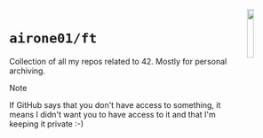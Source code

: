 <img src="https://api.iconify.design/simple-icons:42.svg" width="15%" align="right" />

# `airone01/ft`

Collection of all my repos related to 42. Mostly for personal archiving.

> [!NOTE]
> If GitHub says that you don't have access to something, it means I didn't want you to have access to it and that I'm keeping it private :-)
